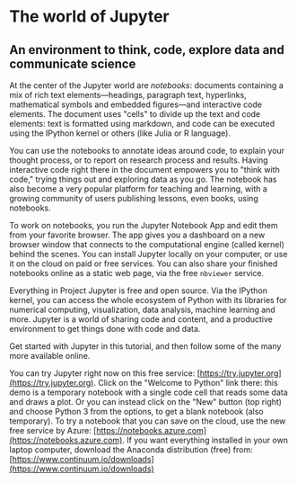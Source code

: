 # The world of Jupyter
## An environment to think, code, explore data and communicate science

At the center of the Jupyter world are *notebooks*: documents containing a mix of rich text elements—headings, paragraph text, hyperlinks, mathematical symbols and embedded figures—and interactive code elements. The document uses "cells" to divide up the text and code elements: text is formatted using markdown, and code can be executed using the IPython kernel or others (like Julia or R language).

You can use the notebooks to annotate ideas around code, to explain your thought process, or to report on research process and results. Having interactive code right there in the document empowers you to "think with code," trying things out and exploring data as you go. The notebook has also become a very popular platform for teaching and learning, with a growing community of users publishing lessons, even books, using notebooks.

To work on notebooks, you run the Jupyter Notebook App and edit them from your favorite browser. The app gives you a dashboard on a new browser window that connects to the computational engine (called kernel) behind the scenes. You can install Jupyter locally on your computer, or use it on the cloud on paid or free services. You can also share your finished notebooks online as a static web page, via the free `nbviewer` service.

Everything in Project Jupyter is free and open source. Via the IPython kernel, you can access the whole ecosystem of Python with its libraries for numerical computing, visualization, data analysis, machine learning and more. Jupyter is a world of sharing code and content, and a productive environment to get things done with code and data.

Get started with Jupyter in this tutorial, and then follow some of the many more available online. 

You can try Jupyter right now on this free service: [https://try.jupyter.org](https://try.jupyter.org). Click on the "Welcome to Python" link there: this demo is a temporary notebook with a single code cell that reads some data and draws a plot. Or you can instead click on the "New" button (top right) and choose Python 3 from the options, to get a blank notebook (also temporary). To try a notebook that you can save on the cloud, use the new free service by Azure: [https://notebooks.azure.com](https://notebooks.azure.com). If you want everything installed in your own laptop computer, download the Anaconda distribution (free) from: [https://www.continuum.io/downloads](https://www.continuum.io/downloads)